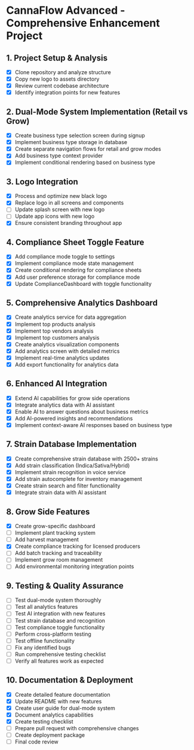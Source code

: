# CannaFlow Advanced - Comprehensive Enhancement Project

## 1. Project Setup & Analysis
- [x] Clone repository and analyze structure
- [x] Copy new logo to assets directory
- [x] Review current codebase architecture
- [x] Identify integration points for new features

## 2. Dual-Mode System Implementation (Retail vs Grow)
- [x] Create business type selection screen during signup
- [x] Implement business type storage in database
- [x] Create separate navigation flows for retail and grow modes
- [x] Add business type context provider
- [x] Implement conditional rendering based on business type

## 3. Logo Integration
- [x] Process and optimize new black logo
- [x] Replace logo in all screens and components
- [ ] Update splash screen with new logo
- [ ] Update app icons with new logo
- [x] Ensure consistent branding throughout app

## 4. Compliance Sheet Toggle Feature
- [x] Add compliance mode toggle to settings
- [x] Implement compliance mode state management
- [x] Create conditional rendering for compliance sheets
- [x] Add user preference storage for compliance mode
- [x] Update ComplianceDashboard with toggle functionality

## 5. Comprehensive Analytics Dashboard
- [x] Create analytics service for data aggregation
- [x] Implement top products analysis
- [x] Implement top vendors analysis
- [x] Implement top customers analysis
- [x] Create analytics visualization components
- [x] Add analytics screen with detailed metrics
- [x] Implement real-time analytics updates
- [x] Add export functionality for analytics data

## 6. Enhanced AI Integration
- [x] Extend AI capabilities for grow side operations
- [x] Integrate analytics data with AI assistant
- [x] Enable AI to answer questions about business metrics
- [x] Add AI-powered insights and recommendations
- [x] Implement context-aware AI responses based on business type

## 7. Strain Database Implementation
- [x] Create comprehensive strain database with 2500+ strains
- [x] Add strain classification (Indica/Sativa/Hybrid)
- [x] Implement strain recognition in voice service
- [x] Add strain autocomplete for inventory management
- [x] Create strain search and filter functionality
- [x] Integrate strain data with AI assistant

## 8. Grow Side Features
- [x] Create grow-specific dashboard
- [ ] Implement plant tracking system
- [ ] Add harvest management
- [x] Create compliance tracking for licensed producers
- [ ] Add batch tracking and traceability
- [ ] Implement grow room management
- [ ] Add environmental monitoring integration points

## 9. Testing & Quality Assurance
- [ ] Test dual-mode system thoroughly
- [ ] Test all analytics features
- [ ] Test AI integration with new features
- [ ] Test strain database and recognition
- [ ] Test compliance toggle functionality
- [ ] Perform cross-platform testing
- [ ] Test offline functionality
- [ ] Fix any identified bugs
- [ ] Run comprehensive testing checklist
- [ ] Verify all features work as expected

## 10. Documentation & Deployment
- [x] Create detailed feature documentation
- [x] Update README with new features
- [x] Create user guide for dual-mode system
- [x] Document analytics capabilities
- [x] Create testing checklist
- [ ] Prepare pull request with comprehensive changes
- [ ] Create deployment package
- [ ] Final code review